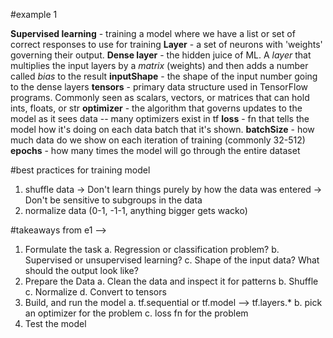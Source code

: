 #example 1

**Supervised learning** - training a model where we have a list or set of correct responses to use for training
**Layer** - a set of neurons with 'weights' governing their output.
**Dense layer** - the hidden juice of ML. A _layer_ that multiplies the input layers by a _matrix_ (weights) and then adds a number called _bias_ to the result
**inputShape** - the shape of the input number going to the dense layers
**tensors** - primary data structure used in TensorFlow programs. Commonly seen as scalars, vectors, or matrices that can hold ints, floats, or str
**optimizer** - the algorithm that governs updates to the model as it sees data -- many optimizers exist in tf
**loss** - fn that tells the model how it's doing on each data batch that it's shown.
**batchSize** - how much data do we show on each iteration of training (commonly 32-512)
**epochs** - how many times the model will go through the entire dataset

#best practices for training model

1. shuffle data
   -> Don't learn things purely by how the data was entered
   -> Don't be sensitive to subgroups in the data
2. normalize data (0-1, -1-1, anything bigger gets wacko)

#takeaways from e1 -->

1. Formulate the task
   a. Regression or classification problem?
   b. Supervised or unsupervised learning?
   c. Shape of the input data? What should the output look like?
2. Prepare the Data
   a. Clean the data and inspect it for patterns
   b. Shuffle
   c. Normalize
   d. Convert to tensors
3. Build, and run the model
   a. tf.sequential or tf.model --> tf.layers.\*
   b. pick an optimizer for the problem
   c. loss fn for the problem
4. Test the model
